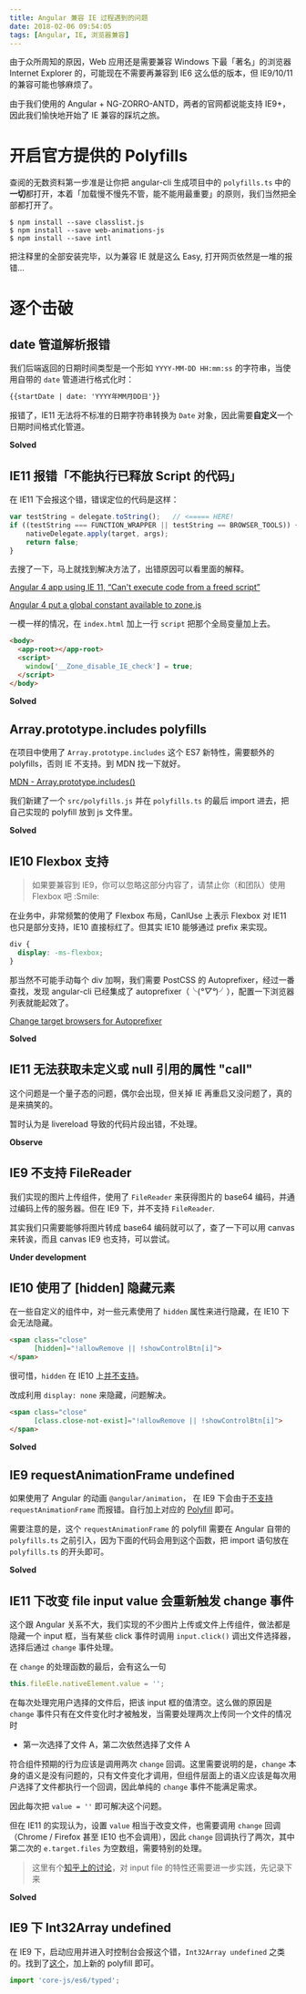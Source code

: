```yaml
---
title: Angular 兼容 IE 过程遇到的问题
date: 2018-02-06 09:54:05
tags: [Angular, IE, 浏览器兼容]
---
```


由于众所周知的原因，Web 应用还是需要兼容 Windows 下最「著名」的浏览器 Internet Explorer 的，可能现在不需要再兼容到 IE6 这么低的版本，但 IE9/10/11 的兼容可能也够麻烦了。

由于我们使用的 Angular + NG-ZORRO-ANTD，两者的官网都说能支持 IE9+，因此我们愉快地开始了 IE 兼容的踩坑之旅。

<!-- more -->

# 开启官方提供的 Polyfills

查阅的无数资料第一步准是让你把 angular-cli 生成项目中的 `polyfills.ts` 中的**一切**都打开，本着「加载慢不慢先不管，能不能用最重要」的原则，我们当然把全部都打开了。

```
$ npm install --save classlist.js
$ npm install --save web-animations-js
$ npm install --save intl
```

把注释里的全部安装完毕，以为兼容 IE 就是这么 Easy, 打开网页依然是一堆的报错...

# 逐个击破

## date 管道解析报错

我们后端返回的日期时间类型是一个形如 `YYYY-MM-DD HH:mm:ss` 的字符串，当使用自带的 `date` 管道进行格式化时：

```html
{{startDate | date: 'YYYY年MM月DD日'}}
```

报错了，IE11 无法将不标准的日期字符串转换为 `Date` 对象，因此需要**自定义**一个日期时间格式化管道。

**Solved**

## IE11 报错「不能执行已释放 Script 的代码」

在 IE11 下会报这个错，错误定位的代码是这样：

```javascript
var testString = delegate.toString();   // <===== HERE!
if ((testString === FUNCTION_WRAPPER || testString == BROWSER_TOOLS)) {
    nativeDelegate.apply(target, args);
    return false;
}
```

去搜了一下，马上就找到解决方法了，出错原因可以看里面的解释。

[Angular 4 app using IE 11, “Can't execute code from a freed script”](https://stackoverflow.com/questions/45675781/angular-4-app-using-ie-11-cant-execute-code-from-a-freed-script)

[Angular 4 put a global constant available to zone.js](https://stackoverflow.com/questions/45691804/angular-4-put-a-global-constant-available-to-zone-js)

一模一样的情况，在 `index.html` 加上一行 `script` 把那个全局变量加上去。

```html
<body>
  <app-root></app-root>
  <script>
    window['__Zone_disable_IE_check'] = true;
  </script>
</body>
```

**Solved**

## Array.prototype.includes polyfills

在项目中使用了 `Array.prototype.includes` 这个 ES7 新特性，需要额外的 polyfills，否则 IE 不支持。到 MDN 找一下就好。

[MDN - Array.prototype.includes()](https://developer.mozilla.org/zh-CN/docs/Web/JavaScript/Reference/Global_Objects/Array/includes)

我们新建了一个 `src/polyfills.js` 并在 `polyfills.ts` 的最后 import 进去，把自己实现的 polyfill 放到 js 文件里。

**Solved**

## IE10 Flexbox 支持

> 如果要兼容到 IE9，你可以忽略这部分内容了，请禁止你（和团队）使用 Flexbox 吧 :Smile:

在业务中，非常频繁的使用了 Flexbox 布局，CanIUse 上表示 Flexbox 对 IE11 也只是部分支持，IE10 直接标红了。但其实 IE10 能够通过 prefix 来实现。

```css
div {
  display: -ms-flexbox;
}
```

那当然不可能手动每个 div 加啊，我们需要 PostCSS 的 Autoprefixer，经过一番查找，发现 angular-cli 已经集成了 autoprefixer（╰(*°▽°*)╯），配置一下浏览器列表就能起效了。

[Change target browsers for Autoprefixer](https://github.com/angular/angular-cli/wiki/stories-autoprefixer)

**Solved**

## IE11 无法获取未定义或 null 引用的属性 "call"

这个问题是一个量子态的问题，偶尔会出现，但关掉 IE 再重启又没问题了，真的是来搞笑的。

暂时认为是 livereload 导致的代码片段出错，不处理。

**Observe**

## IE9 不支持 FileReader

我们实现的图片上传组件，使用了 `FileReader` 来获得图片的 base64 编码，并通过编码上传的服务器。但在 IE9 下，并不支持 `FileReader`.

其实我们只需要能够将图片转成 base64 编码就可以了，查了一下可以用 canvas 来转诶，而且 canvas IE9 也支持，可以尝试。

**Under development**

## IE10 使用了 [hidden] 隐藏元素

在一些自定义的组件中，对一些元素使用了 `hidden` 属性来进行隐藏，在 IE10 下会无法隐藏。

```html
<span class="close"
      [hidden]="!allowRemove || !showControlBtn[i]">
</span>
```

很可惜，`hidden` 在 IE10 上[并不支持](https://caniuse.com/#search=hidden)。

改成利用 `display: none` 来隐藏，问题解决。

```html
<span class="close"
      [class.close-not-exist]="!allowRemove || !showControlBtn[i]">
</span>
```

**Solved**

## IE9 requestAnimationFrame undefined

如果使用了 Angular 的动画 `@angular/animation`， 在 IE9 下会由于[不支持](https://caniuse.com/#search=requestAnimationFrame) `requestAnimationFrame` 而报错。自行加上对应的 [Polyfill](https://gist.github.com/paulirish/1579671) 即可。

需要注意的是，这个 `requestAnimationFrame` 的 polyfill 需要在 Angular 自带的 `polyfills.ts` 之前引入，因为下面的代码会用到这个函数，把 import 语句放在 `polyfills.ts` 的开头即可。

**Solved**

## IE11 下改变 file input value 会重新触发 change 事件

这个跟 Angular 关系不大，我们实现的不少图片上传或文件上传组件，做法都是隐藏一个 input 框，当有某些 click 事件时调用 `input.click()` 调出文件选择器，选择后通过 `change` 事件处理。

在 `change` 的处理函数的最后，会有这么一句

```javascript
this.fileEle.nativeElement.value = '';
```

在每次处理完用户选择的文件后，把该 input 框的值清空。这么做的原因是 `change` 事件只有在文件变化时才被触发，当需要处理两次上传同一个文件的情况时

- 第一次选择了文件 A，第二次依然选择了文件 A

符合组件预期的行为应该是调用两次 `change` 回调。这里需要说明的是，`change` 本身的语义是没有问题的，只有文件变化才调用，但组件层面上的语义应该是每次用户选择了文件都执行一个回调，因此单纯的 `change` 事件不能满足需求。

因此每次把 `value = ''` 即可解决这个问题。

但在 IE11 的实现认为，设置 `value` 相当于改变文件，也需要调用 `change` 回调（Chrome / Firefox 甚至 IE10 也不会调用），因此 `change` 回调执行了两次，其中第二次的 `e.target.files` 为空数组，需要特别的处理。

> 这里有个[知乎上的讨论](https://www.zhihu.com/question/62288493)，对 input file 的特性还需要进一步实践，先记录下来

**Solved**

## IE9 下 Int32Array undefined

在 IE9 下，启动应用并进入时控制台会报这个错，`Int32Array undefined` 之类的。找到了[这个](https://github.com/angular/angular/issues/11831)，加上新的 polyfill 即可。

```typescript
import 'core-js/es6/typed';
```

